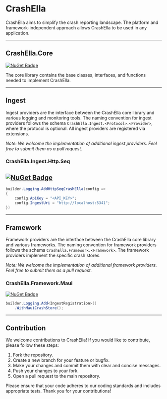 # CrashElla

CrashElla aims to simplify the crash reporting landscape. The platform and framework-independent approach allows CrashElla to be used in any application.

---
## CrashElla.Core 
[![NuGet Badge](https://buildstats.info/nuget/CrashElla.Core)](https://www.nuget.org/packages/CrashElla.Core/)

The core library contains the base classes, interfaces, and functions needed to implement CrashElla.

---
## Ingest
Ingest providers are the interface between the CrashElla core library and various logging and monitoring tools. The naming convention for ingest providers follows the schema `CrashElla.Ingest.<Protocol>.<Provider>`, where the protocol is optional. All ingest providers are registered via extensions.

*Note: We welcome the implementation of additional ingest providers. Feel free to submit them as a pull request.*
### CrashElla.Ingest.Http.Seq 
[![NuGet Badge](https://buildstats.info/nuget/CrashElla.Ingest.Http.Seq)](https://www.nuget.org/packages/CrashElla.Ingest.Http.Seq/)
---
```csharp
builder.Logging.AddHttpSeqCrashElla(config =>
{
	config.ApiKey = "<API_KEY>";
	config.IngestUri = "http://localhost:5341";
})
```



---
## Framework
Framework providers are the interface between the CrashElla core library and various frameworks. The naming convention for framework providers follows the schema `CrashElla.Framework.<Framework>`. The framework providers implement the specific crash stores.

*Note: We welcome the implementation of additional framework providers. Feel free to submit them as a pull request.*

### CrashElla.Framework.Maui 
[![NuGet Badge](https://buildstats.info/nuget/CrashElla.Framework.Maui)](https://www.nuget.org/packages/CrashElla.Framework.Maui/)
```csharp
builder.Logging.Add<IngestRegistration>()
	.WithMauiCrashStore();
```


---
## Contribution

We welcome contributions to CrashElla! If you would like to contribute, please follow these steps:

1. Fork the repository.
2. Create a new branch for your feature or bugfix.
3. Make your changes and commit them with clear and concise messages.
4. Push your changes to your fork.
5. Open a pull request to the main repository.

Please ensure that your code adheres to our coding standards and includes appropriate tests. Thank you for your contributions!
